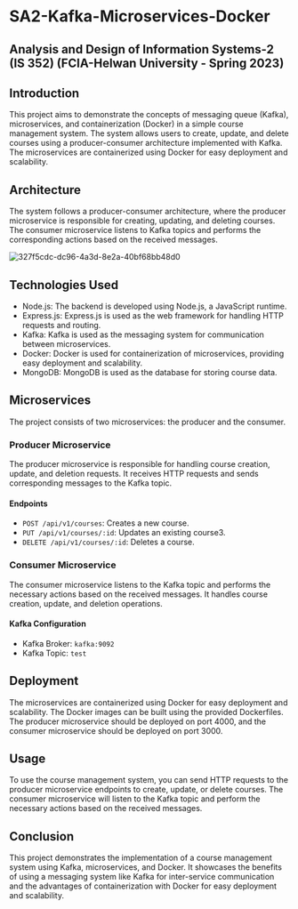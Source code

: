 # SA2-Kafka-Microservices-Docker

## Analysis and Design of Information Systems-2 (IS 352) (FCIA-Helwan University - Spring 2023)

## Introduction

This project aims to demonstrate the concepts of messaging queue (Kafka), microservices, and containerization (Docker) in a simple course management system. The system allows users to create, update, and delete courses using a producer-consumer architecture implemented with Kafka. The microservices are containerized using Docker for easy deployment and scalability.

## Architecture

The system follows a producer-consumer architecture, where the producer microservice is responsible for creating, updating, and deleting courses. The consumer microservice listens to Kafka topics and performs the corresponding actions based on the received messages.

![327f5cdc-dc96-4a3d-8e2a-40bf68bb48d0](https://github.com/fixflex/backend/assets/124518625/8705f021-62c8-4115-94f3-226576d73578)

## Technologies Used

- Node.js: The backend is developed using Node.js, a JavaScript runtime.
- Express.js: Express.js is used as the web framework for handling HTTP requests and routing.
- Kafka: Kafka is used as the messaging system for communication between microservices.
- Docker: Docker is used for containerization of microservices, providing easy deployment and scalability.
- MongoDB: MongoDB is used as the database for storing course data.

## Microservices

The project consists of two microservices: the producer and the consumer.

### Producer Microservice

The producer microservice is responsible for handling course creation, update, and deletion requests. It receives HTTP requests and sends corresponding messages to the Kafka topic.

#### Endpoints

- `POST /api/v1/courses`: Creates a new course.
- `PUT /api/v1/courses/:id`: Updates an existing course3.
- `DELETE /api/v1/courses/:id`: Deletes a course.

### Consumer Microservice

The consumer microservice listens to the Kafka topic and performs the necessary actions based on the received messages. It handles course creation, update, and deletion operations.

#### Kafka Configuration

- Kafka Broker: `kafka:9092`
- Kafka Topic: `test`

## Deployment

The microservices are containerized using Docker for easy deployment and scalability. The Docker images can be built using the provided Dockerfiles. The producer microservice should be deployed on port 4000, and the consumer microservice should be deployed on port 3000.

## Usage

To use the course management system, you can send HTTP requests to the producer microservice endpoints to create, update, or delete courses. The consumer microservice will listen to the Kafka topic and perform the necessary actions based on the received messages.

## Conclusion

This project demonstrates the implementation of a course management system using Kafka, microservices, and Docker. It showcases the benefits of using a messaging system like Kafka for inter-service communication and the advantages of containerization with Docker for easy deployment and scalability.
